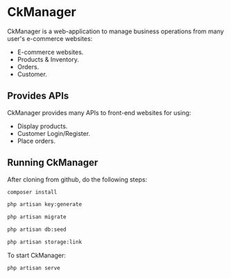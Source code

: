 # CkManager

CkManager is a web-application to manage business operations from many user's e-commerce websites:

- E-commerce websites.
- Products & Inventory.
- Orders.
- Customer.

## Provides APIs

CkManager provides many APIs to front-end websites for using:

- Display products.
- Customer Login/Register.
- Place orders.

## Running CkManager

After cloning from github, do the following steps:

```bash
composer install
```

```bash
php artisan key:generate
```

```bash
php artisan migrate
```

```bash
php artisan db:seed
```

```bash
php artisan storage:link
```

To start CkManager:

```bash
php artisan serve
```
